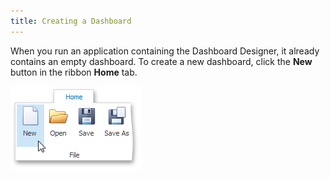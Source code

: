```yaml
---
title: Creating a Dashboard
---
```

When you run an application containing the Dashboard Designer, it already contains an empty dashboard. To create a new dashboard, click the **New** button in the ribbon **Home** tab.

![NewDashboard_RunTime](../../images/Img22537.png)